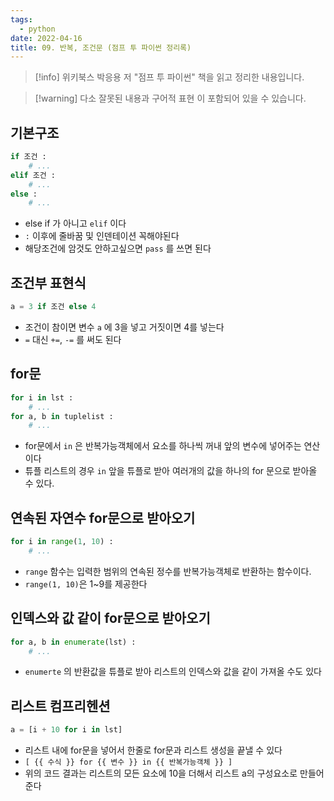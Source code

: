 ```yaml
---
tags:
  - python
date: 2022-04-16
title: 09. 반복, 조건문 (점프 투 파이썬 정리록)
---
```

> [!info] 위키북스 박응용 저 "점프 투 파이썬" 책을 읽고 정리한 내용입니다.

> [!warning] 다소 잘못된 내용과 구어적 표현 이 포함되어 있을 수 있습니다.

## 기본구조

```python
if 조건 :
	# ...
elif 조건 :
	# ...
else :
	# ...
```

- else if 가 아니고 `elif` 이다
- `:` 이후에 줄바꿈 및 인덴테이션 꼭해야된다
- 해당조건에 암것도 안하고싶으면 `pass` 를 쓰면 된다

## 조건부 표현식

```python
a = 3 if 조건 else 4
```

- 조건이 참이면 변수 `a` 에 3을 넣고 거짓이면 4를 넣는다
- `=` 대신 `+=`, `-=` 를 써도 된다

## for문

```python
for i in lst :
	# ...
for a, b in tuplelist :
	# ...
```

- for문에서 `in` 은 반복가능객체에서 요소를 하나씩 꺼내 앞의 변수에 넣어주는 연산이다
- 튜플 리스트의 경우 `in` 앞을 튜플로 받아 여러개의 값을 하나의 for 문으로 받아올 수 있다.

## 연속된 자연수 for문으로 받아오기

```python
for i in range(1, 10) :
	# ...
```

- `range` 함수는 입력한 범위의 연속된 정수를 반복가능객체로 반환하는 함수이다.
- `range(1, 10)`은 1~9를 제공한다

## 인덱스와 값 같이 for문으로 받아오기

```python
for a, b in enumerate(lst) :
	# ...
```

- `enumerte` 의 반환값을 튜플로 받아 리스트의 인덱스와 값을 같이 가져올 수도 있다

## 리스트 컴프리헨션

```python
a = [i + 10 for i in lst]
```

- 리스트 내에 for문을 넣어서 한줄로 for문과 리스트 생성을 끝낼 수 있다
- `[ {{ 수식 }} for {{ 변수 }} in {{ 반복가능객체 }} ]`
- 위의 코드 결과는 리스트의 모든 요소에 10을 더해서 리스트 a의 구성요소로 만들어준다
